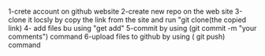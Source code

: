 ﻿1-crete account on  github website
2-create new repo on the web site 
3-clone it locsly by copy the link from the site and run "git clone(the copied link) 
4- add files bu using "get add"
5-commit by using (git commit -m "your comments") command
6-upload files to github by using ( git push) command
